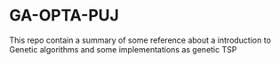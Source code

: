 # GA-OPTA-PUJ
This repo contain a summary of some reference about a introduction to Genetic algorithms and some implementations as genetic TSP
